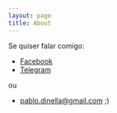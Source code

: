 ```yaml
---
layout: page
title: About
---
```


Se quiser falar comigo:

- [Facebook](https://www.facebook.com/pablordinella)
- [Telegram](https://telegram.me/PabloDinella)

ou

- pablo.dinella@gmail.com ;)
